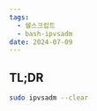 ```yaml
---
tags:
  - 쉘스크립트
  - bash-ipvsadm
date: 2024-07-09
---
```

## TL;DR

```bash
sudo ipvsadm --clear
```